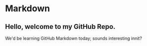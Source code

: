 # Markdown 
## Hello, welcome to my GitHub Repo.
We'd be learning GitHub Markdown today; sounds interesting innit?

